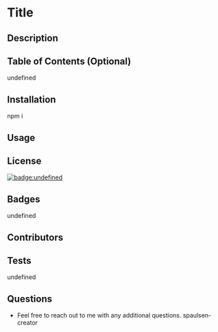  # Title

## Description
   
## Table of Contents (Optional)
undefined   
## Installation
npm i   
## Usage
   
## License
[![badge:undefined](https://img.shields.io/badge/license-undefined-brightgreen)](https://opensource.org/licenses/undefined)

## Badges
undefined    
## Contributors
  
## Tests
undefined  
## Questions
* Feel free to reach out to me with any additional questions.
spaulsen-creator 